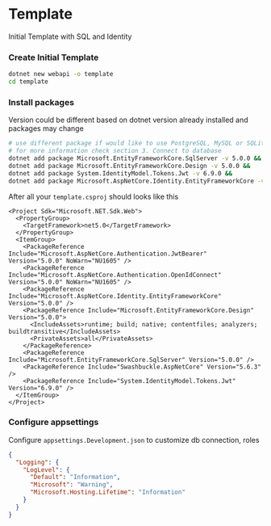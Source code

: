 # Template
Initial Template with SQL and Identity

### Create Initial Template
```sh
dotnet new webapi -o template
cd template
```
### Install packages
Version could be different based on dotnet version already installed and packages may change
```sh
# use different package if would like to use PostgreSQL, MySQL or SQLite
# for more information check section 3. Connect to database
dotnet add package Microsoft.EntityFrameworkCore.SqlServer -v 5.0.0 &&
dotnet add package Microsoft.EntityFrameworkCore.Design -v 5.0.0 &&
dotnet add package System.IdentityModel.Tokens.Jwt -v 6.9.0 &&
dotnet add package Microsoft.AspNetCore.Identity.EntityFrameworkCore -v 5.0.0
```
After all your `template.csproj` should looks like this
```csproj
<Project Sdk="Microsoft.NET.Sdk.Web">
  <PropertyGroup>
    <TargetFramework>net5.0</TargetFramework>
  </PropertyGroup>
  <ItemGroup>
    <PackageReference Include="Microsoft.AspNetCore.Authentication.JwtBearer" Version="5.0.0" NoWarn="NU1605" />
    <PackageReference Include="Microsoft.AspNetCore.Authentication.OpenIdConnect" Version="5.0.0" NoWarn="NU1605" />
    <PackageReference Include="Microsoft.AspNetCore.Identity.EntityFrameworkCore" Version="5.0.0" />
    <PackageReference Include="Microsoft.EntityFrameworkCore.Design" Version="5.0.0">
      <IncludeAssets>runtime; build; native; contentfiles; analyzers; buildtransitive</IncludeAssets>
      <PrivateAssets>all</PrivateAssets>
    </PackageReference>
    <PackageReference Include="Microsoft.EntityFrameworkCore.SqlServer" Version="5.0.0" />
    <PackageReference Include="Swashbuckle.AspNetCore" Version="5.6.3" />
    <PackageReference Include="System.IdentityModel.Tokens.Jwt" Version="6.9.0" />
  </ItemGroup>
</Project>
```
### Configure appsettings
Configure `appsettings.Development.json` to customize db connection, roles
```json
{
  "Logging": {
    "LogLevel": {
      "Default": "Information",
      "Microsoft": "Warning",
      "Microsoft.Hosting.Lifetime": "Information"
    }
  }
}
```
